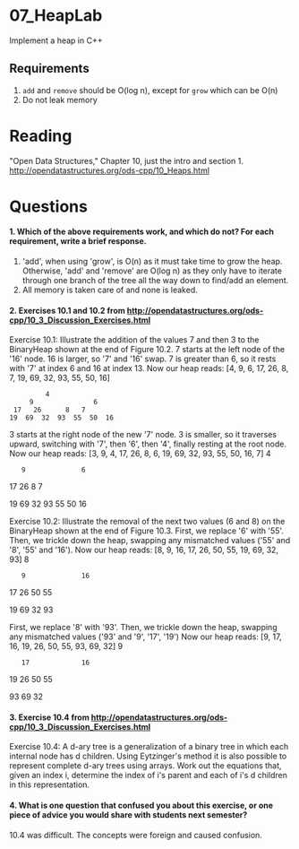 07_HeapLab
==============

Implement a heap in C++

Requirements
------------

1. `add` and `remove` should be O(log n), except for `grow` which can be O(n)
2. Do not leak memory

Reading
=======
"Open Data Structures," Chapter 10, just the intro and section 1. http://opendatastructures.org/ods-cpp/10_Heaps.html

Questions
=========

#### 1. Which of the above requirements work, and which do not? For each requirement, write a brief response.

1. 'add', when using 'grow', is O(n) as it must take time to grow the heap. Otherwise, 'add' and 'remove' are O(log n) as they only have to iterate through one branch of the tree all the way down to find/add an element.
2. All memory is taken care of and none is leaked.

#### 2. Exercises 10.1 and 10.2 from http://opendatastructures.org/ods-cpp/10_3_Discussion_Exercises.html
Exercise 10.1: Illustrate the addition of the values 7 and then 3 to the BinaryHeap shown at the end of Figure 10.2.
7 starts at the left node of the '16' node. 16 is larger, so '7' and '16' swap. 7 is greater than 6, so it rests with '7' at index 6 and 16 at index 13.
Now our heap reads: [4, 9, 6, 17, 26, 8, 7, 19, 69, 32, 93, 55, 50, 16]

		     4
	     9			     6
	 17	  26	  8	  7
	19  69  32  93  55  50  16


3 starts at the right node of the new '7' node. 3 is smaller, so it traverses upward, switching with '7', then '6', then '4', finally resting at the root node.
Now our heap reads: [3, 9, 4, 17, 26, 8, 6, 19, 69, 32, 93, 55, 50, 16, 7]
			  4
			  
	   9			  6
	   
  17	  26	  8		  7
  
19	69	32	93	55	50	16


Exercise 10.2: Illustrate the removal of the next two values (6 and 8) on the BinaryHeap shown at the end of Figure 10.3.
First, we replace '6' with '55'. Then, we trickle down the heap, swapping any mismatched values ('55' and '8', '55' and '16').
Now our heap reads: [8, 9, 16, 17, 26, 50, 55, 19, 69, 32, 93]
			  8
			  
	   9			  16
	   
  17	  26	  50	  55
  
19	69	32	93


First, we replace '8' with '93'. Then, we trickle down the heap, swapping any mismatched values ('93' and '9', '17', '19')
Now our heap reads: [9, 17, 16, 19, 26, 50, 55, 93, 69, 32]
			  9
			  
	   17			  16
	   
  19	  26	  50	  55
  
93	69	32


#### 3. Exercise 10.4 from http://opendatastructures.org/ods-cpp/10_3_Discussion_Exercises.html
Exercise 10.4: A d-ary tree is a generalization of a binary tree in which each internal node has d children. Using Eytzinger's method it is also possible to represent complete d-ary trees using arrays. Work out the equations that, given an index i, determine the index of i's parent and each of i's d children in this representation.


#### 4. What is one question that confused you about this exercise, or one piece of advice you would share with students next semester?
10.4 was difficult. The concepts were foreign and caused confusion.
